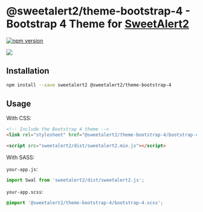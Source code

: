 # @sweetalert2/theme-bootstrap-4 - Bootstrap 4 Theme for [SweetAlert2](https://github.com/sweetalert2/sweetalert2)

[![npm version](https://img.shields.io/npm/v/@sweetalert2/theme-bootstrap-4.svg)](https://www.npmjs.com/package/@sweetalert2/theme-bootstrap-4)

![](https://sweetalert2.github.io/images/themes-bootstrap-4.png)

Installation
------------

```sh
npm install --save sweetalert2 @sweetalert2/theme-bootstrap-4
```

Usage
-----

With CSS:

```html
<!-- Include the Bootstrap 4 theme -->
<link rel="stylesheet" href="@sweetalert2/theme-bootstrap-4/bootstrap-4.css">

<script src="sweetalert2/dist/sweetalert2.min.js"></script>
```

With SASS:

`your-app.js`:
```js
import Swal from 'sweetalert2/dist/sweetalert2.js';
```

`your-app.scss`:
```scss
@import '@sweetalert2/theme-bootstrap-4/bootstrap-4.scss';
```
